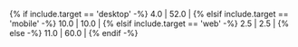 {% if include.target == 'desktop' -%}
4.0 | 52.0 |
{% elsif include.target == 'mobile' -%}
10.0 | 10.0 |
{% elsif include.target == 'web' -%}
2.5 | 2.5 |
{% else -%}
11.0 | 60.0 |
{% endif -%}
